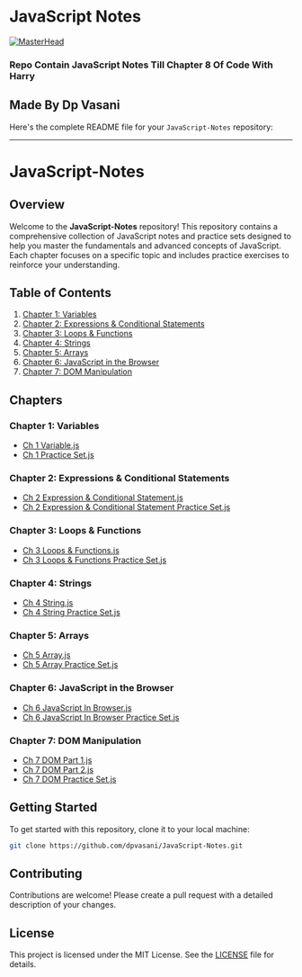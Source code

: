 # JavaScript Notes
[![MasterHead](https://repository-images.githubusercontent.com/588181932/e36ec678-7984-4cdd-8e4c-a3932772ff8e)](https://dkrupali56.io)

###  Repo Contain JavaScript Notes Till Chapter 8 Of Code With Harry
## Made By Dp Vasani

Here's the complete README file for your `JavaScript-Notes` repository:

---

# JavaScript-Notes


## Overview

Welcome to the **JavaScript-Notes** repository! This repository contains a comprehensive collection of JavaScript notes and practice sets designed to help you master the fundamentals and advanced concepts of JavaScript. Each chapter focuses on a specific topic and includes practice exercises to reinforce your understanding.

## Table of Contents

1. [Chapter 1: Variables](#chapter-1-variables)
2. [Chapter 2: Expressions & Conditional Statements](#chapter-2-expressions--conditional-statements)
3. [Chapter 3: Loops & Functions](#chapter-3-loops--functions)
4. [Chapter 4: Strings](#chapter-4-strings)
5. [Chapter 5: Arrays](#chapter-5-arrays)
6. [Chapter 6: JavaScript in the Browser](#chapter-6-javascript-in-the-browser)
7. [Chapter 7: DOM Manipulation](#chapter-7-dom-manipulation)

## Chapters

### Chapter 1: Variables
- [Ch 1 Variable.js](Ch%201%20Variable.js)
- [Ch 1 Practice Set.js](Ch%201%20Practice%20Set.js)

### Chapter 2: Expressions & Conditional Statements
- [Ch 2 Expression & Conditional Statement.js](Ch%202%20Expression%20&%20Conditional%20Statement.js)
- [Ch 2 Expression & Conditional Statement Practice Set.js](Ch%202%20Expression%20&%20Conditional%20Statement%20Practice%20Set.js)

### Chapter 3: Loops & Functions
- [Ch 3 Loops & Functions.js](Ch%203%20Loops%20&%20Functions.js)
- [Ch 3 Loops & Functions Practice Set.js](Ch%203%20Loops%20&%20Functions%20Practice%20Set.js)

### Chapter 4: Strings
- [Ch 4 String.js](Ch%204%20String.js)
- [Ch 4 String Practice Set.js](Ch%204%20String%20Practice%20Set.js)

### Chapter 5: Arrays
- [Ch 5 Array.js](Ch%205%20Array.js)
- [Ch 5 Array Practice Set.js](Ch%205%20Array%20Practice%20Set.js)

### Chapter 6: JavaScript in the Browser
- [Ch 6 JavaScript In Browser.js](Ch%206%20JavaScript%20In%20Browser.js)
- [Ch 6 JavaScript In Browser Practice Set.js](Ch%206%20JavaScript%20In%20Browser%20Practice%20Set.js)

### Chapter 7: DOM Manipulation
- [Ch 7 DOM Part 1.js](Ch%207%20DOM%20Part%201.js)
- [Ch 7 DOM Part 2.js](Ch%207%20DOM%20Part%202.js)
- [Ch 7 DOM Practice Set.js](Ch%207%20DOM%20Practice%20Set.js)

## Getting Started

To get started with this repository, clone it to your local machine:

```bash
git clone https://github.com/dpvasani/JavaScript-Notes.git
```

## Contributing

Contributions are welcome! Please create a pull request with a detailed description of your changes.

## License

This project is licensed under the MIT License. See the [LICENSE](LICENSE) file for details.

